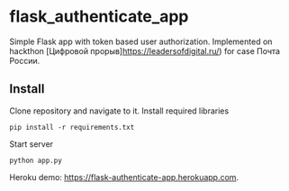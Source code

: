 # flask_authenticate_app
Simple Flask app with token based user authorization. Implemented on hackthon [Цифровой прорыв]https://leadersofdigital.ru/) for case Почта России.

## Install
Clone repository and navigate to it. Install required libraries

```
pip install -r requirements.txt
```

Start server
```
python app.py
```

Heroku demo: https://flask-authenticate-app.herokuapp.com.
